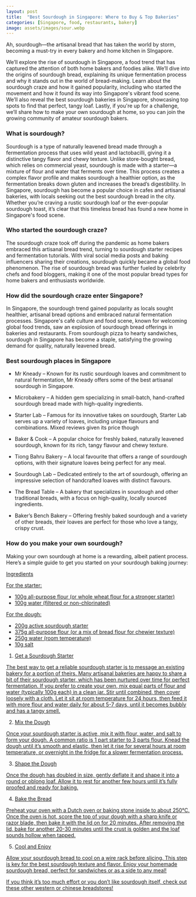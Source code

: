 ```yaml
---
layout: post
title:  "Best Sourdough in Singapore: Where to Buy & Top Bakeries"
categories: [Singapore, food, restaurants, bakery]
image: assets/images/sour.webp
---
```


Ah, sourdough—the artisanal bread that has taken the world by storm, becoming a must-try in every bakery and home kitchen in SIngapore.

We’ll explore the rise of sourdough in Singapore, a food trend that has captured the attention of both home bakers and foodies alike. We’ll dive into the origins of sourdough bread, explaining its unique fermentation process and why it stands out in the world of bread-making. Learn about the sourdough craze and how it gained popularity, including who started the movement and how it found its way into Singapore's vibrant food scene. We’ll also reveal the best sourdough bakeries in Singapore, showcasing top spots to find that perfect, tangy loaf. Lastly, if you're up for a challenge, we’ll share how to make your own sourdough at home, so you can join the growing community of amateur sourdough bakers.

### What is sourdough?

Sourdough is a type of naturally leavened bread made through a fermentation process that uses wild yeast and lactobacilli, giving it a distinctive tangy flavor and chewy texture. Unlike store-bought bread, which relies on commercial yeast, sourdough is made with a starter—a mixture of flour and water that ferments over time. This process creates a complex flavor profile and makes sourdough a healthier option, as the fermentation breaks down gluten and increases the bread’s digestibility. In Singapore, sourdough has become a popular choice in cafes and artisanal bakeries, with locals seeking out the best sourdough bread in the city. Whether you’re craving a rustic sourdough loaf or the ever-popular sourdough toast, it’s clear that this timeless bread has found a new home in Singapore's food scene.

### Who started the sourdough craze?

The sourdough craze took off during the pandemic as home bakers embraced this artisanal bread trend, turning to sourdough starter recipes and fermentation tutorials. With viral social media posts and baking influencers sharing their creations, sourdough quickly became a global food phenomenon. The rise of sourdough bread was further fueled by celebrity chefs and food bloggers, making it one of the most popular bread types for home bakers and enthusiasts worldwide.

### How did the sourdough craze enter Singapore?

In Singapore, the sourdough trend gained popularity as locals sought healthier, artisanal bread options and embraced natural fermentation processes. Singapore's café culture and food scene, known for welcoming global food trends, saw an explosion of sourdough bread offerings in bakeries and restaurants. From sourdough pizza to hearty sandwiches, sourdough in Singapore has become a staple, satisfying the growing demand for quality, naturally leavened bread.

### Best sourdough places in Singapore

+ Mr Kneady – Known for its rustic sourdough loaves and commitment to natural fermentation, Mr Kneady offers some of the best artisanal sourdough in Singapore.

+ Microbakery – A hidden gem specializing in small-batch, hand-crafted sourdough bread made with high-quality ingredients.

+ Starter Lab – Famous for its innovative takes on sourdough, Starter Lab serves up a variety of loaves, including unique flavours and combinations. Mixed reviews given its price though

+ Baker & Cook – A popular choice for freshly baked, naturally leavened sourdough, known for its rich, tangy flavour and chewy texture.

+ Tiong Bahru Bakery – A local favourite that offers a range of sourdough options, with their signature loaves being perfect for any meal.

+ Sourdough Lab – Dedicated entirely to the art of sourdough, offering an impressive selection of handcrafted loaves with distinct flavours.

+ The Bread Table – A bakery that specializes in sourdough and other traditional breads, with a focus on high-quality, locally sourced ingredients.

+ Baker’s Bench Bakery – Offering freshly baked sourdough and a variety of other breads, their loaves are perfect for those who love a tangy, crispy crust.

### How do you make your own sourdough?

Making your own sourdough at home is a rewarding, albeit patient process. Here’s a simple guide to get you started on your sourdough baking journey:

<u>Ingredients<u>

For the starter:

+ 100g all-purpose flour (or whole wheat flour for a stronger starter)
+ 100g water (filtered or non-chlorinated)

For the dough:
+ 200g active sourdough starter
+ 375g all-purpose flour (or a mix of bread flour for chewier texture)
+ 250g water (room temperature)
+ 10g salt

1. Get a Sourdough Starter

The best way to get a reliable sourdough starter is to message an existing bakery for a portion of theirs. Many artisanal bakeries are happy to share a bit of their sourdough starter, which has been nurtured over time for perfect fermentation. If you prefer to create your own, mix equal parts of flour and water (typically 100g each) in a clean jar. Stir until combined, then cover loosely with a cloth. Let it sit at room temperature for 24 hours, then feed it with more flour and water daily for about 5-7 days, until it becomes bubbly and has a tangy smell.

2. Mix the Dough

Once your sourdough starter is active, mix it with flour, water, and salt to form your dough. A common ratio is 1 part starter to 3 parts flour. Knead the dough until it’s smooth and elastic, then let it rise for several hours at room temperature, or overnight in the fridge for a slower fermentation process.

3. Shape the Dough

Once the dough has doubled in size, gently deflate it and shape it into a round or oblong loaf. Allow it to rest for another few hours until it’s fully proofed and ready for baking.

4. Bake the Bread

Preheat your oven with a Dutch oven or baking stone inside to about 250°C. Once the oven is hot, score the top of your dough with a sharp knife or razor blade, then bake it with the lid on for 20 minutes. After removing the lid, bake for another 20-30 minutes until the crust is golden and the loaf sounds hollow when tapped.

5. Cool and Enjoy

Allow your sourdough bread to cool on a wire rack before slicing. This step is key for the best sourdough texture and flavor. Enjoy your homemade sourdough bread, perfect for sandwiches or as a side to any meal!

If you think it’s too much effort or you don’t like sourdough itself, check out these other western or chinese breadstores!
